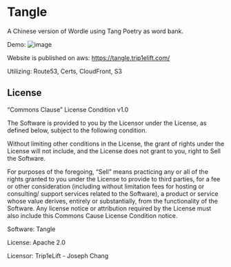 # Tangle
A Chinese version of Wordle using Tang Poetry as word bank.

Demo: ![image](https://user-images.githubusercontent.com/43707388/156493083-53ffd93f-38ed-4a6a-a8cd-ed60e36262d2.png)

Website is published on aws: https://tangle.trip1elift.com/

Utilizing: Route53, Certs, CloudFront, S3

## License

“Commons Clause” License Condition v1.0

The Software is provided to you by the Licensor under the License, as defined below, subject to the following condition.

Without limiting other conditions in the License, the grant of rights under the License will not include, and the License does not grant to you,  right to Sell the Software.

For purposes of the foregoing, “Sell” means practicing any or all of the rights granted to you under the License to provide to third parties, for a fee or other consideration (including without limitation fees for hosting or consulting/ support services related to the Software), a product or service whose value derives, entirely or substantially, from the functionality of the Software.  Any license notice or attribution required by the License must also include this Commons Cause License Condition notice.

Software: Tangle

License: Apache 2.0

Licensor: Trip1eLift - Joseph Chang
